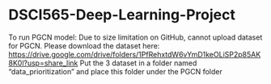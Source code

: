 # DSCI565-Deep-Learning-Project

To run PGCN model:
Due to size limitation on GitHub, cannot upload dataset for PGCN.
Please download the dataset here: https://drive.google.com/drive/folders/1PfRehxtdW6vYmD1keOLiSP2p85AK8K0l?usp=share_link
Put the 3 dataset in a folder named “data_prioritization” and place this folder under the PGCN folder 
